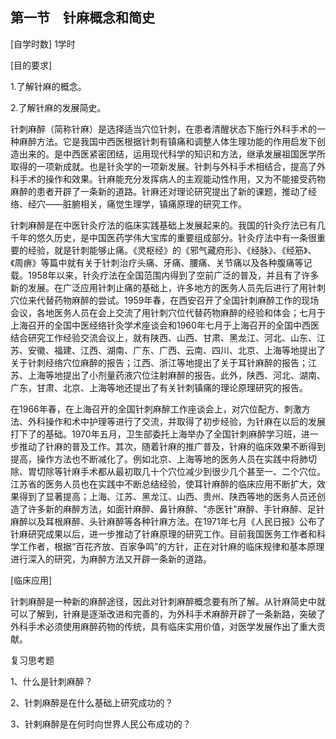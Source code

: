 ## 第一节　针麻概念和简史

[自学时数] 1学时

[目的要求]

1.了解针麻的概念。

2.了解针麻的发展简史。

针刺麻醉（简称针麻）是选择适当穴位针刺，在患者清醒状态下施行外科手术的一种麻醉方法。它是我国中西医根据针刺有镇痛和调整人体生理功能的作用启发下创造出来的。是中西医紧密团结，运用现代科学的知识和方法，继承发展祖国医学所取得的一项新成就。也是针灸学的一项新发展。针刺与外科手术相结合，提高了外科手术的操作和效果。针麻能充分发挥病人的主观能动性作用，又为不能接受药物麻醉的患者开辟了一条新的道路。针麻还对理论研究提出了新的课题，推动了经络、经穴——脏腑相关，痛觉生理学，镇痛原理的研究工作。

针刺麻醉是在中医针灸疗法的临床实践基础上发展起来的。我国的针灸疗法已有几千年的悠久历史，是中国医药学伟大宝库的重要组成部分。针灸疗法中有一条很重要的经验，就是针刺能够止痛。《灵枢经》的《邪气藏府形》、《经脉》、《经筋》、《周痹》等篇中就有关于针刺治疗头痛、牙痛、腰痛、关节痛以及各种腹痛等记载。1958年以来，针灸疗法在全国范围内得到了空前广泛的普及，并且有了许多新的发展。在广泛应用针刺止痛的基础上，许多地方的医务人员先后进行了用针刺穴位来代替药物麻醉的尝试。1959年春，在西安召开了全国针刺麻醉工作的现场会议，各地医务人员在会上交流了用针刺穴位代替药物麻醉的经验和体会；七月于上海召开的全国中医经络针灸学术座谈会和1960年七月于上海召开的全国中西医结合研究工作经验交流会议上，就有陕西、山西、甘肃、黑龙江、河北、山东、江苏、安徽、福建、江西、湖南、广东、广西、云南、四川、北京、上海等地提出了关于针刺经络穴位麻醉的报告；江西、浙江等地提出了关于耳针麻醉的报告；江苏、上海等地提出了小剂量药液穴位注射麻醉的报告。此外，陕西、河北、湖南、广东，甘肃、北京、上海等地还提出了有关针刺镇痛的理论原理研究的报告。

在1966年春，在上海召开的全国针刺麻醉工作座谈会上，对穴位配方、刺激方法、外科操作和术中护理等进行了交流，并取得了初步经验，为针麻在以后的发展打下了的基础。1970年五月，卫生部委托上海举办了全国针刺麻醉学习班，进一步推动了针麻的普及工作。其次，随着针麻的推广普及，针麻的临床效果不断得到提高，操作方法也不断减化了。例如北京、上海等地的医务人员在实践中将肺切除、胃切除等针麻手术都从最初取几十个穴位减少到很少几个甚至一、二个穴位。江苏省的医务人员也在实践中不断总结经验，使耳针麻醉的临床应用不断扩大，效果得到了显著提高；上海、江苏、黑龙江、山西、贵州、陕西等地的医务人员还创造了许多新的麻醉方法，如面针麻醉、鼻针麻醉、“赤医针"麻醉、手针麻醉、足针麻醉以及耳根麻醉、头针麻醉等各种针麻方法。在1971年七月《人民日报》公布了针麻研究成果以后，进一步推动了针麻原理的研究工作。目前我国医务工作者和科学工作者，根据“百花齐放、百家争鸣”的方针，正在对针麻的临床规律和基本原理进行深入的研究，为麻醉方法又开辟一条新的道路。

[临床应用]

针刺麻醉是一种新的麻醉途径，因此对针刺麻醉概念要有所了解。从针麻简史中就可以了解到，针麻是逐渐改进和完善的，为外科手术麻醉开辟了一条新路，突破了外科手术必须使用麻醉药物的传统，具有临床实用价值，对医学发展作出了重大贡献。

复习思考题

1、什么是针刺麻醉？

2、针刺麻醉是在什么基础上研究成功的？

3、针剌麻醉是在何时向世界人民公布成功的？
